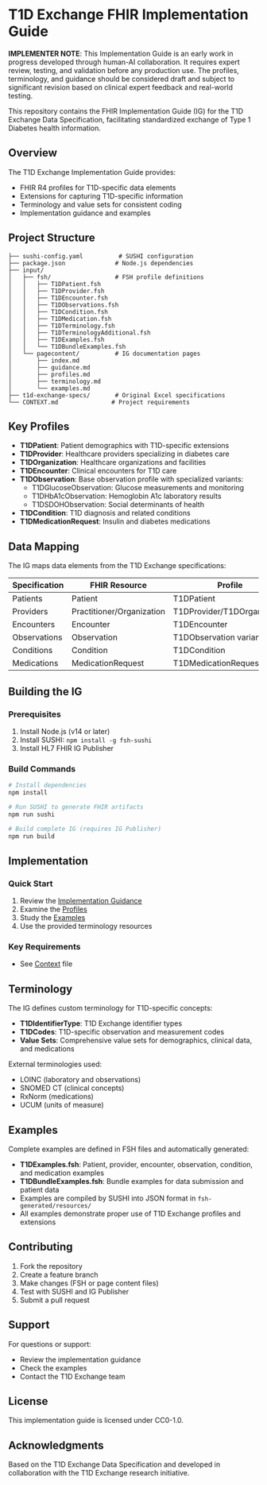 # T1D Exchange FHIR Implementation Guide

**IMPLEMENTER NOTE**: This Implementation Guide is an early work in progress developed through human-AI collaboration. It requires expert review, testing, and validation before any production use. The profiles, terminology, and guidance should be considered draft and subject to significant revision based on clinical expert feedback and real-world testing.

This repository contains the FHIR Implementation Guide (IG) for the T1D Exchange Data Specification, facilitating standardized exchange of Type 1 Diabetes health information.

## Overview

The T1D Exchange Implementation Guide provides:
- FHIR R4 profiles for T1D-specific data elements
- Extensions for capturing T1D-specific information
- Terminology and value sets for consistent coding
- Implementation guidance and examples

## Project Structure

```
├── sushi-config.yaml          # SUSHI configuration
├── package.json              # Node.js dependencies
├── input/
│   ├── fsh/                  # FSH profile definitions
│   │   ├── T1DPatient.fsh
│   │   ├── T1DProvider.fsh
│   │   ├── T1DEncounter.fsh
│   │   ├── T1DObservations.fsh
│   │   ├── T1DCondition.fsh
│   │   ├── T1DMedication.fsh
│   │   ├── T1DTerminology.fsh
│   │   ├── T1DTerminologyAdditional.fsh
│   │   ├── T1DExamples.fsh
│   │   └── T1DBundleExamples.fsh
│   └── pagecontent/          # IG documentation pages
│       ├── index.md
│       ├── guidance.md
│       ├── profiles.md
│       ├── terminology.md
│       └── examples.md
├── t1d-exchange-specs/       # Original Excel specifications
└── CONTEXT.md               # Project requirements
```

## Key Profiles

- **T1DPatient**: Patient demographics with T1D-specific extensions
- **T1DProvider**: Healthcare providers specializing in diabetes care
- **T1DOrganization**: Healthcare organizations and facilities
- **T1DEncounter**: Clinical encounters for T1D care
- **T1DObservation**: Base observation profile with specialized variants:
  - T1DGlucoseObservation: Glucose measurements and monitoring
  - T1DHbA1cObservation: Hemoglobin A1c laboratory results
  - T1DSDOHObservation: Social determinants of health
- **T1DCondition**: T1D diagnosis and related conditions
- **T1DMedicationRequest**: Insulin and diabetes medications

## Data Mapping

The IG maps data elements from the T1D Exchange specifications:

| Specification | FHIR Resource | Profile |
|---------------|---------------|---------|
| Patients | Patient | T1DPatient |
| Providers | Practitioner/Organization | T1DProvider/T1DOrganization |
| Encounters | Encounter | T1DEncounter |
| Observations | Observation | T1DObservation variants |
| Conditions | Condition | T1DCondition |
| Medications | MedicationRequest | T1DMedicationRequest |

## Building the IG

### Prerequisites

1. Install Node.js (v14 or later)
2. Install SUSHI: `npm install -g fsh-sushi`
3. Install HL7 FHIR IG Publisher

### Build Commands

```bash
# Install dependencies
npm install

# Run SUSHI to generate FHIR artifacts
npm run sushi

# Build complete IG (requires IG Publisher)
npm run build
```

## Implementation

### Quick Start

1. Review the [Implementation Guidance](input/pagecontent/guidance.md)
2. Examine the [Profiles](input/pagecontent/profiles.md)
3. Study the [Examples](input/pagecontent/examples.md)
4. Use the provided terminology resources

### Key Requirements
- See [Context](.amazonq/rules/CONTEXT.md) file

## Terminology
The IG defines custom terminology for T1D-specific concepts:

- **T1DIdentifierType**: T1D Exchange identifier types
- **T1DCodes**: T1D-specific observation and measurement codes
- **Value Sets**: Comprehensive value sets for demographics, clinical data, and medications

External terminologies used:
- LOINC (laboratory and observations)
- SNOMED CT (clinical concepts)
- RxNorm (medications)
- UCUM (units of measure)

## Examples

Complete examples are defined in FSH files and automatically generated:
- **T1DExamples.fsh**: Patient, provider, encounter, observation, condition, and medication examples
- **T1DBundleExamples.fsh**: Bundle examples for data submission and patient data
- Examples are compiled by SUSHI into JSON format in `fsh-generated/resources/`
- All examples demonstrate proper use of T1D Exchange profiles and extensions

## Contributing

1. Fork the repository
2. Create a feature branch
3. Make changes (FSH or page content files)
4. Test with SUSHI and IG Publisher
5. Submit a pull request

## Support

For questions or support:
- Review the implementation guidance
- Check the examples
- Contact the T1D Exchange team

## License

This implementation guide is licensed under CC0-1.0.

## Acknowledgments

Based on the T1D Exchange Data Specification and developed in collaboration with the T1D Exchange research initiative.
